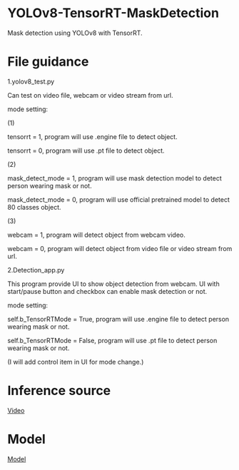 # YOLOv8-TensorRT-MaskDetection
Mask detection using YOLOv8 with TensorRT.

# File guidance
1.yolov8_test.py

Can test on video file, webcam or video stream from url.

mode setting:

(1)

tensorrt = 1, program will use .engine file to detect object.

tensorrt = 0, program will use .pt file to detect object.

(2)

mask_detect_mode = 1, program will use mask detection model to detect person wearing mask or not.

mask_detect_mode = 0, program will use official pretrained model to detect 80 classes object.

(3)

webcam = 1, program will detect object from webcam video.

webcam = 0, program will detect object from video file or video stream from url.

2.Detection_app.py

This program provide UI to show object detection from webcam. UI with start/pause button and checkbox 
can enable mask detection or not.

mode setting:

self.b_TensorRTMode = True, program will use .engine file to detect person wearing mask or not.

self.b_TensorRTMode = False, program will use .pt file to detect person wearing mask or not.

(I will add control item in UI for mode change.)

# Inference source
[Video](https://drive.google.com/drive/folders/16zLaimbdfVHhElf467EXvonjqsaBEBnx?usp=drive_link)

# Model
[Model](https://drive.google.com/drive/folders/1IkrbvLPiS0b8fu-ELpd0ViE5tKB9dmrl?usp=drive_link)
